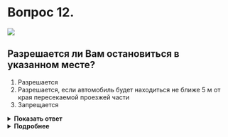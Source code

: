 # Вопрос 12.

![](https://s.drom.ru/i24228/pdd/tickets/2016/1543885601.jpg)

## Разрешается ли Вам остановиться в указанном месте?

1. Разрешается
2. Разрешается, если автомобиль будет находиться не ближе 5 м от края пересекаемой проезжей части
3. Запрещается

<details>
<summary><b>Показать ответ</b></summary>
Правильный ответ: 2
</details>
<details>
<summary><b>Подробнее</b></summary>
На перекрёстке с круговым движением Вы можете совершить остановку и стоянку, но при этом расстояние между остановившимся транспортным средством и краем проезжей части должно быть не менее 5 м.
(Пункты 12.4, 12.5 ПДД).
</details>
